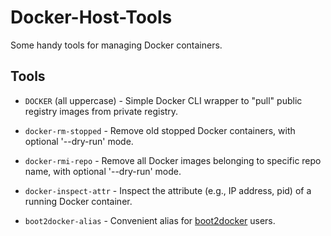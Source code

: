 Docker-Host-Tools
=================

Some handy tools for managing Docker containers.


## Tools

- `DOCKER` (all uppercase) -
  Simple Docker CLI wrapper to "pull" public registry images from private registry.

- `docker-rm-stopped` -
  Remove old stopped Docker containers, with optional '--dry-run' mode.

- `docker-rmi-repo` -
  Remove all Docker images belonging to specific repo name, with optional '--dry-run' mode.

- `docker-inspect-attr` -
  Inspect the attribute (e.g., IP address, pid) of a running Docker container.


- `boot2docker-alias` -
  Convenient alias for [boot2docker](http://boot2docker.io/) users.

